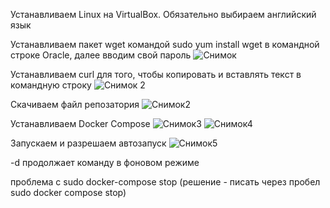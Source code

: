 Устанавливаем Linux на VirtualBox. Обязательно выбираем английский язык

Устанавливаем пакет wget командой sudo yum install wget в командной строке Oracle, далее вводим свой пароль
![Снимок](https://github.com/user-attachments/assets/68d8ded3-7bb5-40ad-b6b2-2623858b2c06)


Устанавливаем curl для того, чтобы копировать и вставлять текст в командную строку
![Снимок 2](https://github.com/user-attachments/assets/f17c27b9-b3f5-4996-b85d-ae2436321811)

Скачиваем файл репозатория
![Снимок2](https://github.com/user-attachments/assets/db45030e-a36a-4aef-88c1-940081aac031)

Устанавливаем Docker Compose
![Снимок3](https://github.com/user-attachments/assets/ed679c89-c1b6-4a1e-9ca3-95d11d52e980)
![Снимок4](https://github.com/user-attachments/assets/e9a8333a-2c92-49e2-9f2f-f7ff3304623c)

Запускаем и разрешаем автозапуск
![Снимок5](https://github.com/user-attachments/assets/913211e4-f5d2-45c8-a49c-011821518a16)


-d продолжает команду в фоновом режиме

проблема с sudo docker-compose stop (решение - писать через пробел sudo docker compose stop)

